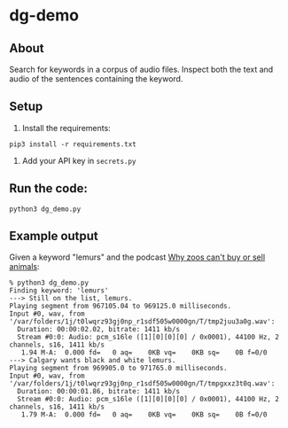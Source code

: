 # dg-demo

## About

Search for keywords in a corpus of audio files. Inspect both the text and audio of the sentences containing the keyword.

## Setup

1. Install the requirements:
```
pip3 install -r requirements.txt
```

1. Add your API key in `secrets.py`

## Run the code:

```
python3 dg_demo.py
```

## Example output

Given a keyword "lemurs" and the podcast [Why zoos can't buy or sell animals](https://play.podtrac.com/npr-510289/edge1.pod.npr.org/anon.npr-mp3/npr/pmoney/2023/04/20230426_pmoney_e58d4524-d165-42f8-9fbd-10472ce664a0.mp3?d=1003&size=16050095&e=1172161875&t=podcast&p=510289&awEpisodeId=1172161875&awCollectionId=510289&sc=siteplayer&aw_0_1st.playerid=siteplayer):

```
% python3 dg_demo.py
Finding keyword: 'lemurs'
---> Still on the list, lemurs.
Playing segment from 967105.04 to 969125.0 milliseconds.
Input #0, wav, from '/var/folders/1j/t0lwqrz93gj0np_r1sdf505w0000gn/T/tmp2juu3a0g.wav':
  Duration: 00:00:02.02, bitrate: 1411 kb/s
  Stream #0:0: Audio: pcm_s16le ([1][0][0][0] / 0x0001), 44100 Hz, 2 channels, s16, 1411 kb/s
   1.94 M-A:  0.000 fd=   0 aq=    0KB vq=    0KB sq=    0B f=0/0   
---> Calgary wants black and white lemurs.
Playing segment from 969905.0 to 971765.0 milliseconds.
Input #0, wav, from '/var/folders/1j/t0lwqrz93gj0np_r1sdf505w0000gn/T/tmpgxxz3t0q.wav':
  Duration: 00:00:01.86, bitrate: 1411 kb/s
  Stream #0:0: Audio: pcm_s16le ([1][0][0][0] / 0x0001), 44100 Hz, 2 channels, s16, 1411 kb/s
   1.79 M-A:  0.000 fd=   0 aq=    0KB vq=    0KB sq=    0B f=0/0     
```
